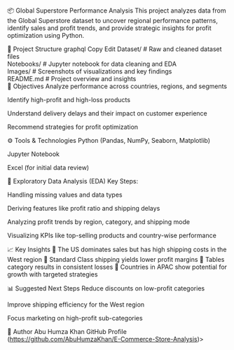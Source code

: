 📦 Global Superstore Performance Analysis
This project analyzes data from the Global Superstore dataset to uncover regional performance patterns, identify sales and profit trends, and provide strategic insights for profit optimization using Python.

📂 Project Structure
graphql
Copy
Edit
Dataset/              # Raw and cleaned dataset files  
Notebooks/            # Jupyter notebook for data cleaning and EDA  
Images/               # Screenshots of visualizations and key findings  
README.md             # Project overview and insights  
📌 Objectives
Analyze performance across countries, regions, and segments

Identify high-profit and high-loss products

Understand delivery delays and their impact on customer experience

Recommend strategies for profit optimization

⚙️ Tools & Technologies
Python (Pandas, NumPy, Seaborn, Matplotlib)

Jupyter Notebook

Excel (for initial data review)

🧪 Exploratory Data Analysis (EDA)
Key Steps:

Handling missing values and data types

Deriving features like profit ratio and shipping delays

Analyzing profit trends by region, category, and shipping mode

Visualizing KPIs like top-selling products and country-wise performance

📈 Key Insights
🔹 The US dominates sales but has high shipping costs in the West region
🔹 Standard Class shipping yields lower profit margins
🔹 Tables category results in consistent losses
🔹 Countries in APAC show potential for growth with targeted strategies

📊 Suggested Next Steps
Reduce discounts on low-profit categories

Improve shipping efficiency for the West region

Focus marketing on high-profit sub-categories

🙌 Author
Abu Humza Khan
GitHub Profile (https://github.com/AbuHumzaKhan/E-Commerce-Store-Analysis)>
